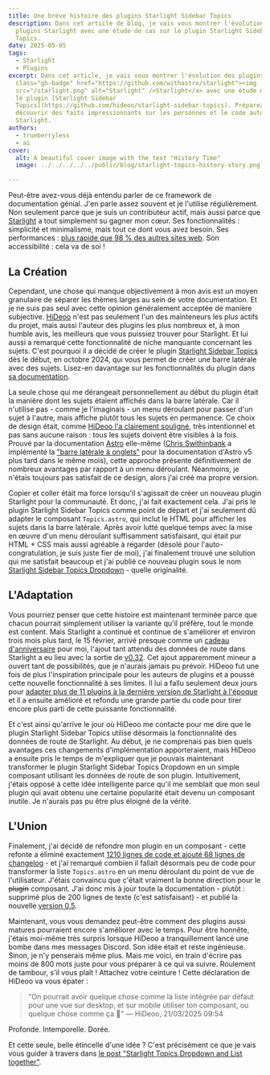 ```yaml
---
title: Une brève histoire des plugins Starlight Sidebar Topics
description: Dans cet article de blog, je vais vous montrer l'évolution des
  plugins Starlight avec une étude de cas sur le plugin Starlight Sidebar
  Topics.
date: 2025-05-05
tags:
  - Starlight
  - Plugins
excerpt: Dans cet article, je vais vous montrer l'évolution des plugins <a
  class="gh-badge" href="https://github.com/withastro/starlight"><img
  src="/starlight.png" alt="Starlight" />Starlight</a> avec une étude de cas sur
  le plugin [Starlight Sidebar
  Topics](https://github.com/hideoo/starlight-sidebar-topics). Préparez-vous à
  découvrir des faits impressionnants sur les personnes et le code autour de
  Starlight.
authors:
  - trueberryless
  - ai
cover:
  alt: A beautiful cover image with the text "History Time"
  image: ../../../../../public/blog/starlight-topics-history-story.png

---
```


Peut-être avez-vous déjà entendu parler de ce framework de documentation génial. J'en parle assez souvent et je l'utilise régulièrement. Non seulement parce que je suis un contributeur actif, mais aussi parce que [Starlight](https://starlight.astro.build) a tout simplement su gagner mon cœur. Ses fonctionnalités : simplicité et minimalisme, mais tout ce dont vous avez besoin. Ses performances : [plus rapide que 98 % des autres sites web](https://www.websitecarbon.com/website/starlight-astro-build-getting-started/). Son accessibilité : cela va de soi !

## La Création

Cependant, une chose qui manque objectivement à mon avis est un moyen granulaire de séparer les thèmes larges au sein de votre documentation. Et je ne suis pas seul avec cette opinion généralement acceptée de manière subjective. [HiDeoo](https://github.com/HiDeoo) n'est pas seulement l'un des mainteneurs les plus actifs du projet, mais aussi l'auteur des plugins les plus nombreux et, à mon humble avis, les meilleurs que vous puissiez trouver pour Starlight. Et lui aussi a remarqué cette fonctionnalité de niche manquante concernant les sujets. C'est pourquoi il a décidé de créer le plugin [Starlight Sidebar Topics](https://github.com/hideoo/starlight-sidebar-topics) dès le début, en octobre 2024, qui vous permet de créer une barre latérale avec des sujets. Lisez-en davantage sur les fonctionnalités du plugin dans [sa documentation](https://starlight-sidebar-topics.netlify.app/).

La seule chose qui me dérangeait personnellement au début du plugin était la manière dont les sujets étaient affichés dans la barre latérale. Car il n'utilise pas - comme je l'imaginais - un menu déroulant pour passer d'un sujet à l'autre, mais affiche plutôt tous les sujets en permanence. Ce choix de design était, comme [HiDeoo l'a clairement souligné](https://github.com/HiDeoo/starlight-sidebar-topics/issues/2#issuecomment-2410196392), très intentionnel et pas sans aucune raison : tous les sujets doivent être visibles à la fois. Prouvé par la documentation [Astro](https://github.com/withastro) elle-même ([Chris Swithinbank](https://github.com/delucis) a implémenté la ["barre latérale à onglets"](https://github.com/withastro/docs/pull/9890) pour la documentation d'Astro v5 plus tard dans le même mois), cette approche présente définitivement de nombreux avantages par rapport à un menu déroulant. Néanmoins, je n'étais toujours pas satisfait de ce design, alors j'ai créé ma propre version.

Copier et coller était ma force lorsqu'il s'agissait de créer un nouveau plugin Starlight pour la communauté. Et donc, j'ai fait exactement cela. J'ai pris le plugin Starlight Sidebar Topics comme point de départ et j'ai seulement dû adapter le composant `Topics.astro`, qui inclut le HTML pour afficher les sujets dans la barre latérale. Après avoir lutté quelque temps avec la mise en œuvre d'un menu déroulant suffisamment satisfaisant, qui était pur HTML + CSS mais aussi agréable à regarder (désolé pour l'auto-congratulation, je suis juste fier de moi), j'ai finalement trouvé une solution qui me satisfait beaucoup et j'ai publié ce nouveau plugin sous le nom [Starlight Sidebar Topics Dropdown](https://github.com/trueberryless-org/starlight-sidebar-topics-dropdown) - quelle originalité.

## L'Adaptation

Vous pourriez penser que cette histoire est maintenant terminée parce que chacun pourrait simplement utiliser la variante qu'il préfère, tout le monde est content. Mais Starlight a continué et continue de s'améliorer et environ trois mois plus tard, le 15 février, arrivé presque comme un [cadeau d'anniversaire](https://trueberryless.org/work/20th-birthday/) pour moi, l'ajout tant attendu des données de route dans Starlight a eu lieu avec la sortie de [v0.32](https://github.com/withastro/starlight/releases/tag/@astrojs/starlight@0.32.0). Cet ajout apparemment mineur a ouvert tant de possibilités, que je n'aurais jamais pu prévoir. HiDeoo fut une fois de plus l'inspiration principale pour les auteurs de plugins et a poussé cette nouvelle fonctionnalité à ses limites. Il lui a fallu seulement deux jours pour [adapter plus de 11 plugins à la dernière version de Starlight à l'époque](https://bsky.app/profile/hideoo.dev/post/3liffpudc5c2b) et il a ensuite amélioré et refondu une grande partie du code pour tirer encore plus parti de cette puissante fonctionnalité.

Et c'est ainsi qu'arrive le jour où HiDeoo me contacte pour me dire que le plugin Starlight Sidebar Topics utilise désormais la fonctionnalité des données de route de Starlight. Au début, je ne comprenais pas bien quels avantages ces changements d'implémentation apporteraient, mais HiDeoo a ensuite pris le temps de m'expliquer que je pouvais maintenant transformer le plugin Starlight Sidebar Topics Dropdown en un simple composant utilisant les données de route de son plugin. Intuitivement, j'étais opposé à cette idée intelligente parce qu'il me semblait que mon seul plugin qui avait obtenu une certaine popularité était devenu un composant inutile. Je n'aurais pas pu être plus éloigné de la vérité.

## L'Union

Finalement, j'ai décidé de refondre mon plugin en un composant - cette refonte a éliminé exactement [1210 lignes de code et ajouté 68 lignes de changelog](https://github.com/trueberryless-org/starlight-sidebar-topics-dropdown/pull/40) - et j'ai remarqué combien il fallait désormais peu de code pour transformer la liste `Topics.astro` en un menu déroulant du point de vue de l'utilisateur. J'étais convaincu que c'était vraiment la bonne direction pour le ~~plugin~~ composant. J'ai donc mis à jour toute la documentation - plutôt : supprimé plus de 200 lignes de texte (c'est satisfaisant) - et publié la nouvelle [version 0.5](https://github.com/trueberryless-org/starlight-sidebar-topics-dropdown/releases/tag/starlight-sidebar-topics-dropdown%400.5.0).

Maintenant, vous vous demandez peut-être comment des plugins aussi matures pourraient encore s'améliorer avec le temps. Pour être honnête, j'étais moi-même très surpris lorsque HiDeoo a tranquillement lancé une bombe dans mes messages Discord. Son idée était et reste ingénieuse. Sinon, je n'y penserais même plus. Mais me voici, en train d'écrire pas moins de 800 mots juste pour vous préparer à ce qui va suivre. Roulement de tambour, s'il vous plaît ! Attachez votre ceinture ! Cette déclaration de HiDeoo va vous épater :

> "On pourrait avoir quelque chose comme la liste intégrée par défaut pour une vue sur desktop, et sur mobile utiliser ton composant, ou quelque chose comme ça 🧠" — HiDeoo, 21/03/2025 09:54

Profonde. Intemporelle. Dorée.

Et cette seule, belle étincelle d'une idée ? C'est précisément ce que je vais vous guider à travers dans [le post "Starlight Topics Dropdown and List together"](../../blog/starlight-dropdown-and-list-together/).
